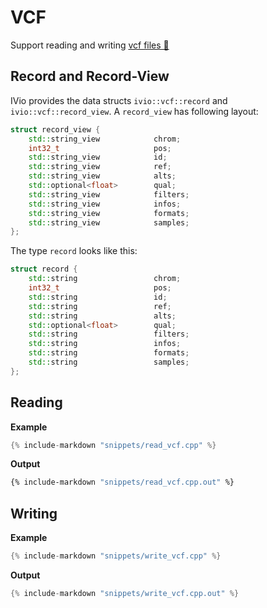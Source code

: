 # VCF

Support reading and writing [vcf files 🔗](https://samtools.github.io/hts-specs/VCFv4.3.pdf)

## Record and Record-View
IVio provides the data structs `ivio::vcf::record` and `ivio::vcf::record_view`.
A `record_view` has following layout:
``` c++
struct record_view {
    std::string_view            chrom;
    int32_t                     pos;
    std::string_view            id;
    std::string_view            ref;
    std::string_view            alts;
    std::optional<float>        qual;
    std::string_view            filters;
    std::string_view            infos;
    std::string_view            formats;
    std::string_view            samples;
};
```
The type `record` looks like this:
```c++
struct record {
    std::string                 chrom;
    int32_t                     pos;
    std::string                 id;
    std::string                 ref;
    std::string                 alts;
    std::optional<float>        qual;
    std::string                 filters;
    std::string                 infos;
    std::string                 formats;
    std::string                 samples;
};
```

## Reading
**Example**
```cpp
{% include-markdown "snippets/read_vcf.cpp" %}
```
**Output**
```sh
{% include-markdown "snippets/read_vcf.cpp.out" %}
```

## Writing
**Example**
```cpp
{% include-markdown "snippets/write_vcf.cpp" %}
```
**Output**
```cpp
{% include-markdown "snippets/write_vcf.cpp.out" %}
```
